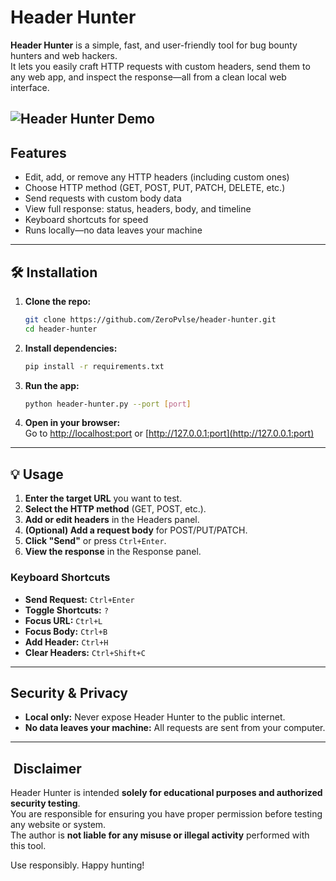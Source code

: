 # Header Hunter

**Header Hunter** is a simple, fast, and user-friendly tool for bug bounty hunters and web hackers.  
It lets you easily craft HTTP requests with custom headers, send them to any web app, and inspect the response—all from a clean local web interface.

## ![Header Hunter Demo](demo/screenshot.jpg)

## Features

-   Edit, add, or remove any HTTP headers (including custom ones)
-   Choose HTTP method (GET, POST, PUT, PATCH, DELETE, etc.)
-   Send requests with custom body data
-   View full response: status, headers, body, and timeline
-   Keyboard shortcuts for speed
-   Runs locally—no data leaves your machine

---

## 🛠️ Installation

1. **Clone the repo:**

    ```sh
    git clone https://github.com/ZeroPvlse/header-hunter.git
    cd header-hunter
    ```

2. **Install dependencies:**

    ```sh
    pip install -r requirements.txt
    ```

3. **Run the app:**

    ```sh
    python header-hunter.py --port [port]
    ```

4. **Open in your browser:**  
   Go to [http://localhost:port](http://localhost:port) or [http://127.0.0.1:port](http://127.0.0.1:port)

---

## 💡 Usage

1. **Enter the target URL** you want to test.
2. **Select the HTTP method** (GET, POST, etc.).
3. **Add or edit headers** in the Headers panel.
4. **(Optional) Add a request body** for POST/PUT/PATCH.
5. **Click "Send"** or press `Ctrl+Enter`.
6. **View the response** in the Response panel.

### Keyboard Shortcuts

-   **Send Request:** `Ctrl+Enter`
-   **Toggle Shortcuts:** `?`
-   **Focus URL:** `Ctrl+L`
-   **Focus Body:** `Ctrl+B`
-   **Add Header:** `Ctrl+H`
-   **Clear Headers:** `Ctrl+Shift+C`

---

## Security & Privacy

-   **Local only:** Never expose Header Hunter to the public internet.
-   **No data leaves your machine:** All requests are sent from your computer.

---

## ️ Disclaimer

Header Hunter is intended **solely for educational purposes and authorized security testing**.  
You are responsible for ensuring you have proper permission before testing any website or system.  
The author is **not liable for any misuse or illegal activity** performed with this tool.

Use responsibly. Happy hunting!
